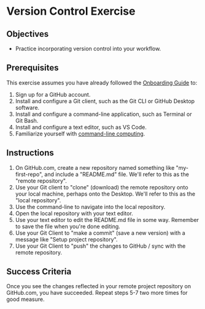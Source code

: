 # Version Control Exercise

## Objectives

  + Practice incorporating version control into your workflow.

## Prerequisites

This exercise assumes you have already followed the [Onboarding Guide](/units/unit-0.md) to:
  1. Sign up for a GitHub account.
  2. Install and configure a Git client, such as the Git CLI or GitHub Desktop software.
  3. Install and configure a command-line application, such as Terminal or Git Bash.
  4. Install and configure a text editor, such as VS Code.
  5. Familiarize yourself with [command-line computing](/exercises/command-line-computing/README.md).

## Instructions

  1. On GitHub.com, create a new repository named something like "my-first-repo", and include a "README.md" file. We'll refer to this as the "remote repository".
  2. Use your Git client to "clone" (download) the remote repository onto your local machine, perhaps onto the Desktop. We'll refer to this as the "local repository".
  3. Use the command-line to navigate into the local repository.
  4. Open the local repository with your text editor.
  5. Use your text editor to edit the README.md file in some way. Remember to save the file when you're done editing.
  6. Use your Git Client to "make a commit" (save a new version) with a message like "Setup project repository".
  7. Use your Git Client to "push" the changes to GitHub / sync with the remote repository.

## Success Criteria

Once you see the changes reflected in your remote project repository on GitHub.com, you have succeeded. Repeat steps 5-7 two more times for good measure.
